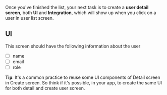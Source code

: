 Once you've finished the list, your next task is to create a **user detail screen**, both **UI** and **Integration**, which will show up when you click on a user in user list screen.

## UI
This screen should have the following information about the user
- [ ] name
- [ ] email
- [ ] role

**Tip**: It's a common practice to reuse some UI components of Detail screen in Create screen. So think if it's possible, in your app, to create the same UI for both detail and create user screen.